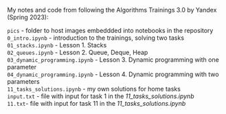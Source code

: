 My notes and code from following the Algorithms Trainings 3.0 by Yandex (Spring 2023):  
  
`pics` - folder to host images embeddded into notebooks in the repository  
`0_intro.ipynb` - introduction to the trainings, solving two tasks  
`01_stacks.ipynb` - Lesson 1. Stacks  
`02_queues.ipynb` - Lesson 2. Queue, Deque, Heap   
`03_dynamic_programming.ipynb` - Lesson 3. Dynamic programming with one parameter    
`04_dynamic_programming.ipynb` - Lesson 4. Dynamic programming with two parameters    
`11_tasks_solutions.ipynb` - my own solutions for home tasks   
`input.txt` - file with input for task 1 in the *11_tasks_solutions.ipynb*   
`11.txt`- file with input for task 11 in the *11_tasks_solutions.ipynb*    

